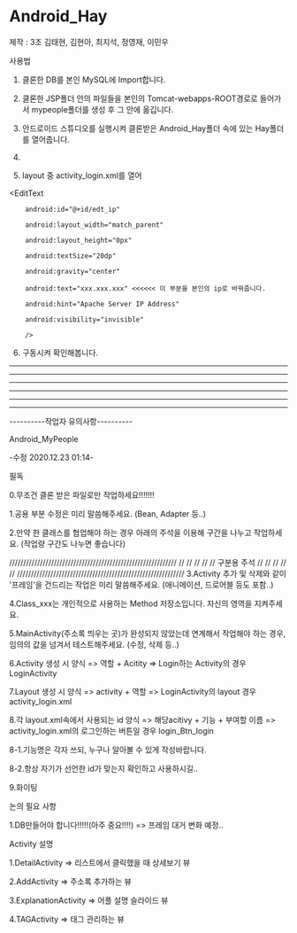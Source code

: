 # Android_Hay

제작 : 3조 김태현, 김현아, 최지석, 정영재, 이민우

사용법

1. 클론한 DB를 본인 MySQL에 Import합니다.

2. 클론한 JSP폴더 안의 파일들을 본인의 Tomcat-webapps-ROOT경로로 들어가서 mypeople폴더를 생성 후 그 안에 옮깁니다.

3. 안드로이드 스튜디오를 실행시켜 클론받은 Android_Hay폴더 속에 있는 Hay폴더를 열어줍니다.

4.

5. layout 중 activity_login.xml를 열어 

<EditText

        android:id="@+id/edt_ip"
        
        android:layout_width="match_parent"
        
        android:layout_height="0px"
        
        android:textSize="20dp"
        
        android:gravity="center"
        
        android:text="xxx.xxx.xxx" <<<<<< 이 부분을 본인의 ip로 바꿔줍니다.
        
        android:hint="Apache Server IP Address"
        
        android:visibility="invisible"
        
        />
        
6. 구동시켜 확인해봅니다.

----

----

----

----

----

----


----------작업자 유의사항----------

Android_MyPeople

-수정 2020.12.23 01:14-

필독

0.무조건 클론 받은 파일로만 작업하세요!!!!!!!

1.공용 부분 수정은 미리 말씀해주세요. (Bean, Adapter 등..)

2.만약 한 클래스를 협업해야 하는 경우 아래의 주석을 이용해 구간을 나누고 작업하세요. (작업량 구간도 나누면 좋습니다)

////////////////////////////////////////////////////////////
//                                                        //
//                                                        //
//                       구분용 주석                       //
//                                                        //
//                                                        //
////////////////////////////////////////////////////////////
3.Activity 추가 및 삭제와 같이 '프레임'을 건드리는 작업은 미리 말씀해주세요. (애니메이션, 드로어블 등도 포함..)

4.Class_xxx는 개인적으로 사용하는 Method 저장소입니다. 자신의 영역을 지켜주세요.

5.MainActivity(주소록 띄우는 곳)가 완성되지 않았는데 연계해서 작업해야 하는 경우, 임의의 값을 넘겨서 테스트해주세요. (수정, 삭제 등..)

6.Activity 생성 시 양식 => 역할 + Acitity => Login하는 Activity의 경우 LoginActivity

7.Layout 생성 시 양식 => activity + 역할 => LoginActivity의 layout 경우 activity_login.xml

8.각 layout.xml속에서 사용되는 id 양식 => 해당acitivy + 기능 + 부여할 이름 => activity_login.xml의 로그인하는 버튼일 경우 login_Btn_login

8-1.기능명은 각자 쓰되, 누구나 알아볼 수 있게 작성바랍니다.

8-2.항상 자기가 선언한 id가 맞는지 확인하고 사용하시길..

9.화이팅

논의 필요 사항

1.DB만들어야 합니다!!!!!(아주 중요!!!!) => 프레임 대거 변화 예정..

Activity 설명

1.DetailActivity => 리스트에서 클릭했을 때 상세보기 뷰

2.AddActivity => 주소록 추가하는 뷰

3.ExplanationActivity => 어플 설명 슬라이드 뷰

4.TAGActivity => 태그 관리하는 뷰

